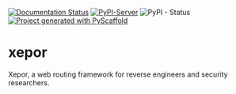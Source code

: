 [![Documentation Status](https://readthedocs.org/projects/xepor/badge/?version=latest)](https://xepor.readthedocs.io/en/latest/?badge=latest)
[![PyPI-Server](https://img.shields.io/pypi/v/xepor.svg)](https://pypi.org/project/xepor/)
![PyPI - Status](https://img.shields.io/pypi/status/xepor)
[![Project generated with PyScaffold](https://img.shields.io/badge/-PyScaffold-005CA0?logo=pyscaffold)](https://pyscaffold.org/)

# xepor

Xepor, a web routing framework for reverse engineers and security researchers.


